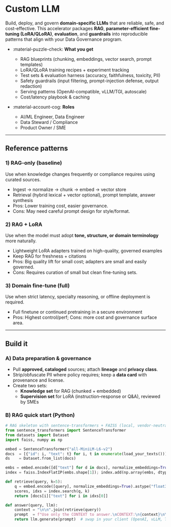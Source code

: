 # Custom LLM

Build, deploy, and govern **domain-specific LLMs** that are reliable, safe, and cost-effective.
This accelerator packages **RAG**, **parameter-efficient fine-tuning (LoRA/QLoRA)**, **evaluation**, and **guardrails** into reproducible patterns that align with your Data Governance program.

<div class="grid cards" markdown>

- :material-puzzle-check: **What you get**
  - RAG blueprints (chunking, embeddings, vector search, prompt templates)
  - LoRA/QLoRA training recipes + experiment tracking
  - Test sets & evaluation harness (accuracy, faithfulness, toxicity, PII)
  - Safety guardrails (input filtering, prompt-injection defense, output redaction)
  - Serving patterns (OpenAI-compatible, vLLM/TGI, autoscale)
  - Cost/latency playbook & caching

- :material-account-cog: **Roles**
  - AI/ML Engineer, Data Engineer  
  - Data Steward / Compliance  
  - Product Owner / SME

</div>

---

## Reference patterns

### 1) **RAG-only (baseline)**
Use when knowledge changes frequently or compliance requires using curated sources.
- Ingest → normalize → chunk → embed → vector store
- Retrieval (hybrid lexical + vector optional), prompt template, answer synthesis
- Pros: Lower training cost, easier governance.  
- Cons: May need careful prompt design for style/format.

### 2) **RAG + LoRA**
Use when the model must adopt **tone, structure, or domain terminology** more naturally.
- Lightweight LoRA adapters trained on high-quality, governed examples
- Keep RAG for freshness + citations
- Pros: Big quality lift for small cost; adapters are small and easily governed.  
- Cons: Requires curation of small but clean fine-tuning sets.

### 3) **Domain fine-tune (full)**
Use when strict latency, specialty reasoning, or offline deployment is required.
- Full finetune or continued pretraining in a secure environment
- Pros: Highest control/perf; Cons: more cost and governance surface area.

---

## Build it

### A) Data preparation & governance
- Pull **approved, cataloged** sources; attach **lineage** and **privacy class**.
- Strip/obfuscate PII where policy requires; keep a **data card** with provenance and license.
- Create two sets:
  - **Knowledge set** for RAG (chunked + embedded)
  - **Supervision set** for LoRA (instruction–response or Q&A), reviewed by SMEs

### B) RAG quick start (Python)

```python
# RAG skeleton with sentence-transformers + FAISS (local, vendor-neutral)
from sentence_transformers import SentenceTransformer
from datasets import Dataset
import faiss, numpy as np

embed = SentenceTransformer("all-MiniLM-L6-v2")
docs  = [{"id": i, "text": t} for i, t in enumerate(load_your_texts())]
ds    = Dataset.from_list(docs)

embs = embed.encode([d["text"] for d in docs], normalize_embeddings=True)
index = faiss.IndexFlatIP(embs.shape[1]); index.add(np.array(embs, dtype="float32"))

def retrieve(query, k=5):
    q = embed.encode([query], normalize_embeddings=True).astype("float32")
    scores, idxs = index.search(q, k)
    return [docs[i]["text"] for i in idxs[0]]

def answer(query, llm):
    context = "\n\n".join(retrieve(query))
    prompt  = f"Use only the CONTEXT to answer.\nCONTEXT:\n{context}\n\nQ: {query}\nA:"
    return llm.generate(prompt)  # swap in your client (OpenAI, vLLM, TGI, etc.)
